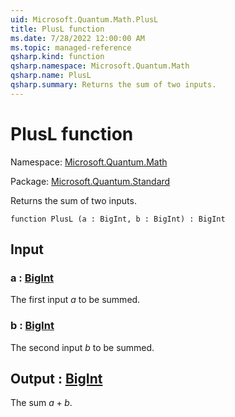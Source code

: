 ```yaml
---
uid: Microsoft.Quantum.Math.PlusL
title: PlusL function
ms.date: 7/28/2022 12:00:00 AM
ms.topic: managed-reference
qsharp.kind: function
qsharp.namespace: Microsoft.Quantum.Math
qsharp.name: PlusL
qsharp.summary: Returns the sum of two inputs.
---
```


# PlusL function

Namespace: [Microsoft.Quantum.Math](xref:Microsoft.Quantum.Math)

Package: [Microsoft.Quantum.Standard](https://nuget.org/packages/Microsoft.Quantum.Standard)


Returns the sum of two inputs.

```qsharp
function PlusL (a : BigInt, b : BigInt) : BigInt
```


## Input

### a : [BigInt](xref:microsoft.quantum.qsharp.valueliterals#bigint-literals)

The first input $a$ to be summed.


### b : [BigInt](xref:microsoft.quantum.qsharp.valueliterals#bigint-literals)

The second input $b$ to be summed.



## Output : [BigInt](xref:microsoft.quantum.qsharp.valueliterals#bigint-literals)

The sum $a + b$.
